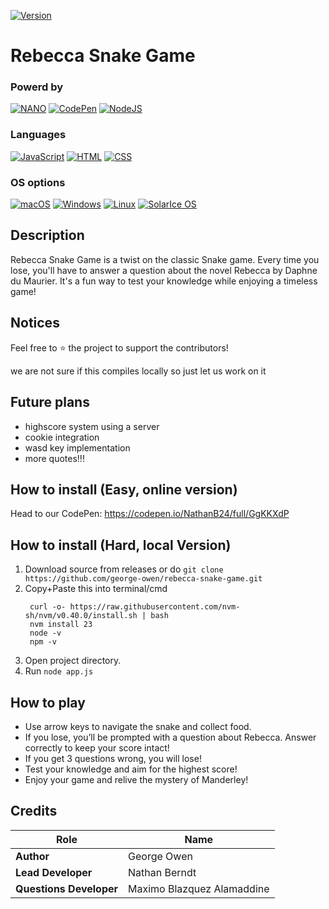 [![Version](https://img.shields.io/badge/Version-v1.0-blue?style=flat)](https://www.nano-editor.org/)

# Rebecca Snake Game

### Powerd by
[![NANO](https://img.shields.io/badge/NANO-v8.2-blue?style=flat)](https://www.nano-editor.org/)
[![CodePen](https://img.shields.io/badge/CodePen-white?&logo=codepen&logoColor=black)](#)
[![NodeJS](https://img.shields.io/badge/Node.js-6DA55F?logo=node.js&logoColor=white)](#)

### Languages
[![JavaScript](https://img.shields.io/badge/JavaScript-F7DF1E?logo=javascript&logoColor=000)](#)
[![HTML](https://img.shields.io/badge/HTML-%23E34F26.svg?logo=html5&logoColor=white)](#)
[![CSS](https://img.shields.io/badge/CSS-1572B6?logo=css3&logoColora=fff)](#)

### OS options
[![macOS](https://img.shields.io/badge/macOS-000000?logo=apple&logoColor=F0F0F0)](#)
[![Windows](https://custom-icon-badges.demolab.com/badge/Windows-0078D6?logo=windows11&logoColor=white)](#)
[![Linux](https://img.shields.io/badge/Linux-FCC624?logo=linux&logoColor=black)](#)
[![SolarIce OS](https://img.shields.io/badge/SolarIce%20OS-v1.0-orange?style=flat)](https://www.oracle.com/solaris/solaris11/)



## Description
Rebecca Snake Game is a twist on the classic Snake game. Every time you lose, you'll have to answer a question about the novel Rebecca by Daphne du Maurier. It's a fun way to test your knowledge while enjoying a timeless game!



## Notices
Feel free to :star: the project to support the contributors!

we are not sure if this compiles locally so just let us work on it


## Future plans
- highscore system using a server
- cookie integration
- wasd key implementation
- more quotes!!!

## How to install (Easy, online version)
Head to our CodePen: https://codepen.io/NathanB24/full/GgKKXdP


## How to install (Hard, local Version)
1. Download source from releases or do ``` git clone https://github.com/george-owen/rebecca-snake-game.git ```
2. Copy+Paste this into terminal/cmd
   ```
    curl -o- https://raw.githubusercontent.com/nvm-sh/nvm/v0.40.0/install.sh | bash
    nvm install 23
    node -v
    npm -v
   ```
3. Open project directory.
4. Run ```node app.js```

## How to play
- Use arrow keys to navigate the snake and collect food.
- If you lose, you’ll be prompted with a question about Rebecca. Answer correctly to keep your score intact!
- If you get 3 questions wrong, you will lose!
- Test your knowledge and aim for the highest score!
- Enjoy your game and relive the mystery of Manderley!


## Credits
| Role          | Name|
|---------------|----------------------------------------------------------------------|
| **Author**    | George Owen|
| **Lead Developer** | Nathan Berndt|
| **Questions Developer** |Maximo Blazquez Alamaddine|

